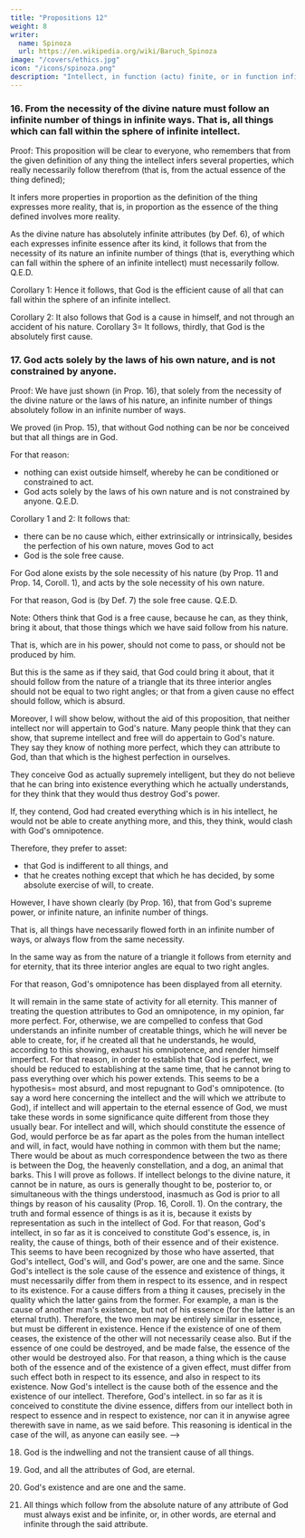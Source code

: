 ```yaml
---
title: "Propositions 12"
weight: 8
writer:
  name: Spinoza
  url: https://en.wikipedia.org/wiki/Baruch_Spinoza
image: "/covers/ethics.jpg"
icon: "/icons/spinoza.png"
description: "Intellect, in function (actu) finite, or in function infinite, must comprehend the attributes of God and the modifications of God, and nothing else"
---
```



### 16. From the necessity of the divine nature must follow an infinite number of things in infinite ways. That is, all things which can fall within the sphere of infinite intellect.

Proof: This proposition will be clear to everyone, who remembers that from the given definition of any thing the intellect infers several properties, which really necessarily follow therefrom (that is, from the actual essence of the thing defined); 

It infers more properties in proportion as the definition of the thing expresses more reality, that is, in proportion as the essence of the thing defined involves more reality.

As the divine nature has absolutely infinite attributes (by Def. 6), of which each expresses infinite essence after its kind, it follows that from the necessity of its nature an infinite number of things (that is, everything which can fall within the sphere of an infinite intellect) must necessarily follow. Q.E.D.

Corollary 1: Hence it follows, that God is the efficient cause of all that can fall within the sphere of an infinite intellect. 

Corollary 2: It also follows that God is a cause in himself, and not through an accident of his nature. Corollary 3=  It follows, thirdly, that God is the absolutely first cause.


### 17. God acts solely by the laws of his own nature, and is not constrained by anyone. 

Proof: We have just shown (in Prop. 16), that solely from the necessity of the divine nature or the laws of his nature, an infinite number of things absolutely follow in an infinite number of ways.

We proved (in Prop. 15), that without God nothing can be nor be conceived but that all things are in God.

For that reason:
- nothing can exist outside himself, whereby he can be conditioned or constrained to act.
- God acts solely by the laws of his own nature and is not constrained by anyone. Q.E.D.

Corollary 1 and 2: It follows that:
- there can be no cause which, either extrinsically or intrinsically, besides the perfection of his own nature, moves God to act
- God is the sole free cause.

For God alone exists by the sole necessity of his nature (by Prop. 11 and Prop. 14, Coroll. 1), and acts by the sole necessity of his own nature.

For that reason, God is (by Def. 7) the sole free cause. Q.E.D.

Note: Others think that God is a free cause, because he can, as they think, bring it about, that those things which we have said follow from his nature.

That is, which are in his power, should not come to pass, or should not be produced by him.

But this is the same as if they said, that God could bring it about, that it should follow from the nature of a triangle that its three interior angles should not be equal to two right angles; or that from a given cause no effect should follow, which is absurd.

Moreover, I will show below, without the aid of this proposition, that neither intellect nor will appertain to God's nature.
  Many people think that they can show, that supreme intellect and free will do appertain to God's nature.
  They say they know of nothing more perfect, which they can attribute to God, than that which is the highest perfection in ourselves.

They conceive God as actually supremely intelligent, but they do not believe that he can bring into existence everything which he actually understands, for they think that they would thus destroy God's power.

If, they contend, God had created everything which is in his intellect, he would not be able to create anything more, and this, they think, would clash with God's omnipotence.

Therefore, they prefer to asset:
- that God is indifferent to all things, and
- that he creates nothing except that which he has decided, by some absolute exercise of will, to create.

However, I have shown clearly (by Prop. 16), that from God's supreme power, or infinite nature, an infinite number of things.

That is, all things have necessarily flowed forth in an infinite number of ways, or always flow from the same necessity.

In the same way as from the nature of a triangle it follows from eternity and for eternity, that its three interior angles are equal to two right angles.

For that reason, God's omnipotence has been displayed from all eternity.

It will remain in the same state of activity for all eternity.
  This manner of treating the question attributes to God an omnipotence, in my opinion, far more perfect.
  For, otherwise, we are compelled to confess that God understands an infinite number of creatable things, which he will never be able to create, for, if he created all that he understands, he would, according to this showing, exhaust his omnipotence, and render himself imperfect.
  For that reason, in order to establish that God is perfect, we should be reduced to establishing at the same time, that he cannot bring to pass everything over which his power extends.
  This seems to be a hypothesis= 
  most absurd, and
  most repugnant to God's omnipotence.
  (to say a word here concerning the intellect and the will which we attribute to God), if intellect and will appertain to the eternal essence of God, we must take these words in some significance quite different from those they usually bear.
  For intellect and will, which should constitute the essence of God, would perforce be as far apart as the poles from the human intellect and will, in fact, would have nothing in common with them but the name;
  There would be about as much correspondence between the two as there is between the Dog, the heavenly constellation, and a dog, an animal that barks.
  This I will prove as follows.
  If intellect belongs to the divine nature, it cannot be in nature, as ours is generally thought to be, posterior to, or simultaneous with the things understood, inasmuch as God is prior to all things by reason of his causality (Prop. 16, Coroll. 1).
  On the contrary, the truth and formal essence of things is as it is, because it exists by representation as such in the intellect of God.
  For that reason, God's intellect, in so far as it is conceived to constitute God's essence, is, in reality, the cause of things, both of their essence and of their existence.
  This seems to have been recognized by those who have asserted, that God's intellect, God's will, and God's power, are one and the same.
  Since God's intellect is the sole cause of the essence and existence of things, it must necessarily differ from them in respect to its essence, and in respect to its existence.
  For a cause differs from a thing it causes, precisely in the quality which the latter gains from the former.
  For example, a man is the cause of another man's existence, but not of his essence (for the latter is an eternal truth).
  Therefore, the two men may be entirely similar in essence, but must be different in existence.
  Hence if the existence of one of them ceases, the existence of the other will not necessarily cease also.
  But if the essence of one could be destroyed, and be made false, the essence of the other would be destroyed also.
  For that reason, a thing which is the cause both of the essence and of the existence of a given effect, must differ from such effect both in respect to its essence, and also in respect to its existence.
  Now God's intellect is the cause both of the essence and the existence of our intellect.
  Therefore, God's intellect. in so far as it is conceived to constitute the divine essence, differs from our intellect both in respect to essence and in respect to existence, nor can it in anywise agree therewith save in name, as we said before.
  This reasoning is identical in the case of the will, as anyone can easily see. -->



18. God is the indwelling and not the transient cause of all things. 

<!-- Proof=  All things which are, are in God, and must be conceived through God (by Prop. 15), therefore (by Prop. 16, Coroll. 1) God is the cause of those things which are in him.

This is our first point.
Further, besides God there can be no substance (by Prop. 14), that is nothing in itself external to God.
This is our second point. God, therefore, is the indwelling and not the transient cause of all things. Q.E.D. -->


19. God, and all the attributes of God, are eternal. 

<!-- Proof=  God (by Def. 6) is substance, which (by Prop. 11) necessarily exists, that is (by Prop. 7) existence appertains to its nature, or (what is the same thing) follows from its definition; therefore, God is eternal (by Def. 8).
Further, by the attributes of God we must understand that which (by Def. 4) expresses the essence of the divine substance.
In other words, that which appertains to substance= 
That, I say, should be involved in the attributes of substance. Now eternity appertains to the nature of substance (as I have already shown in Prop. vii.); therefore, eternity must appertain to each of the attributes, and thus all are eternal. Q.E.D.
Note.—This proposition is also obvious from the way in which (in Prop. 11) I demonstrated the existence of God.
From that proof, the existence of God, like his essence, is an eternal truth.
Further (in Prop. 19 of my "Principles of the Cartesian Philosophy"), I have proved God's eternity in another way which I do not need to repeat here. -->


20. God's existence and are one and the same. 




<!-- Proof.—God (by the last Prop.) and all his attributes are eternal, that is (by Def. 8) each of his attributes expresses existence.
Therefore, the same attributes of God which explain his eternal essence, explain at the same time his eternal existence.
In other words, that which constitutes God's essence constitutes at the same time his existence.
For that reason, God's existence and essence are one and the same. Q.E.D.
Coroll. 1 & 2=  It follows= 
That God's existence, like his essence, is an eternal truth.
That God, and all of God's attributes, are unchangeable.
For if they could be changed in respect to existence, they must also be able to be changed in respect to essence—that is, obviously, be changed from true to false, which is absurd. -->


21. All things which follow from the absolute nature of any attribute of God must always exist and be infinite, or, in other words, are eternal and infinite through the said attribute. 

<!-- Proof.—Conceive, if it be possible (supposing the proposition to be denied), that something in some of God's attributes can follow from the absolute nature of the said attribute, and that at the same time it is finite, and has a conditioned existence or duration.
For instance, the idea of God expressed in the attribute thought.
Now thought, in so far as it is supposed to be an attribute of God, is necessarily (by Prop. 11) in its nature infinite.
But, in so far as it possesses the idea of God, it is supposed finite.
It cannot, however, be conceived as finite, unless it be limited by thought (by Def. 2).
But it is not limited by thought itself, in so far as it has constituted the idea of God (for so far it is supposed to be finite);
Therefore, it is limited by thought, in so far as it has not constituted the idea of God, which nevertheless (by Prop. 11) must necessarily exist.
Therefore, we have now granted thought not constituting the idea of God.
Accordingly, the idea of God does not naturally follow from its nature in so far as it is absolute thought (for it is conceived as constituting, and also as not constituting, the idea of God), which is against our hypothesis.
For that reason, if the idea of God expressed in the attribute thought, or, anything else in any attribute of God (for we may take any example, as the proof is of universal application) follows from the necessity of the absolute nature of the said attribute, the said thing must necessarily be infinite, which was our first point.
Furthermore, a thing which thus follows from the necessity of the nature of any attribute cannot have a limited duration.
For if it can, suppose a thing, which follows from the necessity of the nature of some attribute, to exist in some attribute of God, for instance, the idea of God expressed in the attribute thought, and let it be supposed at some time not to have existed, or to be about not to exist.
Now thought is an attribute of God.
It must necessarily exist unchanged (by Prop. 11, and Prop. 20, Coroll. 2).
Beyond the limits of the duration of the idea of God (supposing the latter at some time not to have existed, or not to be going to exist), thought would perforce have existed without the idea of God.
This is contrary to our hypothesis, for we supposed that, thought being given, the idea of God necessarily flowed therefrom.
Therefore, the idea of God expressed in thought, or anything which necessarily follows from the absolute nature of some attribute of God, cannot have a limited duration, but through the said attribute is eternal, which is our second point.
Bear in mind that the same proposition may be affirmed of anything, which in any attribute necessarily follows from God's absolute nature. -->

